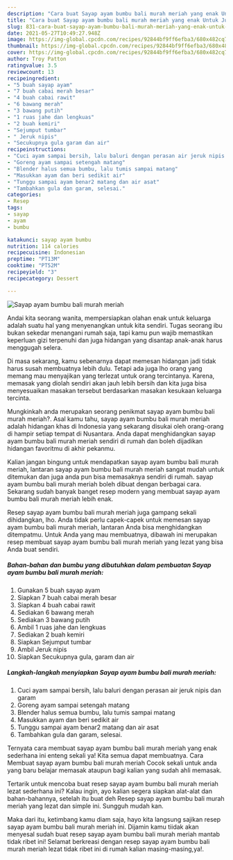 ```yaml
---
description: "Cara buat Sayap ayam bumbu bali murah meriah yang enak Untuk Jualan"
title: "Cara buat Sayap ayam bumbu bali murah meriah yang enak Untuk Jualan"
slug: 831-cara-buat-sayap-ayam-bumbu-bali-murah-meriah-yang-enak-untuk-jualan
date: 2021-05-27T10:49:27.948Z
image: https://img-global.cpcdn.com/recipes/92844bf9ff6efba3/680x482cq70/sayap-ayam-bumbu-bali-murah-meriah-foto-resep-utama.jpg
thumbnail: https://img-global.cpcdn.com/recipes/92844bf9ff6efba3/680x482cq70/sayap-ayam-bumbu-bali-murah-meriah-foto-resep-utama.jpg
cover: https://img-global.cpcdn.com/recipes/92844bf9ff6efba3/680x482cq70/sayap-ayam-bumbu-bali-murah-meriah-foto-resep-utama.jpg
author: Troy Patton
ratingvalue: 3.5
reviewcount: 13
recipeingredient:
- "5 buah sayap ayam"
- "7 buah cabai merah besar"
- "4 buah cabai rawit"
- "6 bawang merah"
- "3 bawang putih"
- "1 ruas jahe dan lengkuas"
- "2 buah kemiri"
- "Sejumput tumbar"
- " Jeruk nipis"
- "Secukupnya gula garam dan air"
recipeinstructions:
- "Cuci ayam sampai bersih, lalu baluri dengan perasan air jeruk nipis dan garam"
- "Goreng ayam sampai setengah matang"
- "Blender halus semua bumbu, lalu tumis sampai matang"
- "Masukkan ayam dan beri sedikit air"
- "Tunggu sampai ayam benar2 matang dan air asat"
- "Tambahkan gula dan garam, selesai."
categories:
- Resep
tags:
- sayap
- ayam
- bumbu

katakunci: sayap ayam bumbu 
nutrition: 114 calories
recipecuisine: Indonesian
preptime: "PT13M"
cooktime: "PT52M"
recipeyield: "3"
recipecategory: Dessert

---
```



![Sayap ayam bumbu bali murah meriah](https://img-global.cpcdn.com/recipes/92844bf9ff6efba3/680x482cq70/sayap-ayam-bumbu-bali-murah-meriah-foto-resep-utama.jpg)

Andai kita seorang wanita, mempersiapkan olahan enak untuk keluarga adalah suatu hal yang menyenangkan untuk kita sendiri. Tugas seorang ibu bukan sekedar menangani rumah saja, tapi kamu pun wajib memastikan keperluan gizi terpenuhi dan juga hidangan yang disantap anak-anak harus menggugah selera.

Di masa  sekarang, kamu sebenarnya dapat memesan hidangan jadi tidak harus susah membuatnya lebih dulu. Tetapi ada juga lho orang yang memang mau menyajikan yang terlezat untuk orang tercintanya. Karena, memasak yang diolah sendiri akan jauh lebih bersih dan kita juga bisa menyesuaikan masakan tersebut berdasarkan masakan kesukaan keluarga tercinta. 



Mungkinkah anda merupakan seorang penikmat sayap ayam bumbu bali murah meriah?. Asal kamu tahu, sayap ayam bumbu bali murah meriah adalah hidangan khas di Indonesia yang sekarang disukai oleh orang-orang di hampir setiap tempat di Nusantara. Anda dapat menghidangkan sayap ayam bumbu bali murah meriah sendiri di rumah dan boleh dijadikan hidangan favoritmu di akhir pekanmu.

Kalian jangan bingung untuk mendapatkan sayap ayam bumbu bali murah meriah, lantaran sayap ayam bumbu bali murah meriah sangat mudah untuk ditemukan dan juga anda pun bisa memasaknya sendiri di rumah. sayap ayam bumbu bali murah meriah boleh dibuat dengan berbagai cara. Sekarang sudah banyak banget resep modern yang membuat sayap ayam bumbu bali murah meriah lebih enak.

Resep sayap ayam bumbu bali murah meriah juga gampang sekali dihidangkan, lho. Anda tidak perlu capek-capek untuk memesan sayap ayam bumbu bali murah meriah, lantaran Anda bisa menghidangkan ditempatmu. Untuk Anda yang mau membuatnya, dibawah ini merupakan resep membuat sayap ayam bumbu bali murah meriah yang lezat yang bisa Anda buat sendiri.

<!--inarticleads1-->

##### Bahan-bahan dan bumbu yang dibutuhkan dalam pembuatan Sayap ayam bumbu bali murah meriah:

1. Gunakan 5 buah sayap ayam
1. Siapkan 7 buah cabai merah besar
1. Siapkan 4 buah cabai rawit
1. Sediakan 6 bawang merah
1. Sediakan 3 bawang putih
1. Ambil 1 ruas jahe dan lengkuas
1. Sediakan 2 buah kemiri
1. Siapkan Sejumput tumbar
1. Ambil  Jeruk nipis
1. Siapkan Secukupnya gula, garam dan air




<!--inarticleads2-->

##### Langkah-langkah menyiapkan Sayap ayam bumbu bali murah meriah:

1. Cuci ayam sampai bersih, lalu baluri dengan perasan air jeruk nipis dan garam
1. Goreng ayam sampai setengah matang
1. Blender halus semua bumbu, lalu tumis sampai matang
1. Masukkan ayam dan beri sedikit air
1. Tunggu sampai ayam benar2 matang dan air asat
1. Tambahkan gula dan garam, selesai.




Ternyata cara membuat sayap ayam bumbu bali murah meriah yang enak sederhana ini enteng sekali ya! Kita semua dapat membuatnya. Cara Membuat sayap ayam bumbu bali murah meriah Cocok sekali untuk anda yang baru belajar memasak ataupun bagi kalian yang sudah ahli memasak.

Tertarik untuk mencoba buat resep sayap ayam bumbu bali murah meriah lezat sederhana ini? Kalau ingin, ayo kalian segera siapkan alat-alat dan bahan-bahannya, setelah itu buat deh Resep sayap ayam bumbu bali murah meriah yang lezat dan simple ini. Sungguh mudah kan. 

Maka dari itu, ketimbang kamu diam saja, hayo kita langsung sajikan resep sayap ayam bumbu bali murah meriah ini. Dijamin kamu tiidak akan menyesal sudah buat resep sayap ayam bumbu bali murah meriah mantab tidak ribet ini! Selamat berkreasi dengan resep sayap ayam bumbu bali murah meriah lezat tidak ribet ini di rumah kalian masing-masing,ya!.

